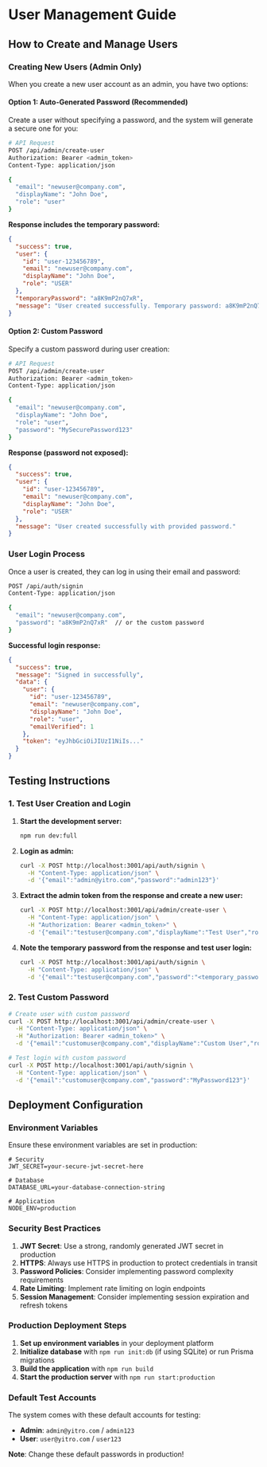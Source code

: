 # User Management Guide

## How to Create and Manage Users

### Creating New Users (Admin Only)

When you create a new user account as an admin, you have two options:

#### Option 1: Auto-Generated Password (Recommended)
Create a user without specifying a password, and the system will generate a secure one for you:

```bash
# API Request
POST /api/admin/create-user
Authorization: Bearer <admin_token>
Content-Type: application/json

{
  "email": "newuser@company.com",
  "displayName": "John Doe",
  "role": "user"
}
```

**Response includes the temporary password:**
```json
{
  "success": true,
  "user": {
    "id": "user-123456789",
    "email": "newuser@company.com",
    "displayName": "John Doe",
    "role": "USER"
  },
  "temporaryPassword": "a8K9mP2nQ7xR",
  "message": "User created successfully. Temporary password: a8K9mP2nQ7xR"
}
```

#### Option 2: Custom Password
Specify a custom password during user creation:

```bash
# API Request
POST /api/admin/create-user
Authorization: Bearer <admin_token>
Content-Type: application/json

{
  "email": "newuser@company.com",
  "displayName": "John Doe",
  "role": "user",
  "password": "MySecurePassword123"
}
```

**Response (password not exposed):**
```json
{
  "success": true,
  "user": {
    "id": "user-123456789",
    "email": "newuser@company.com",
    "displayName": "John Doe",
    "role": "USER"
  },
  "message": "User created successfully with provided password."
}
```

### User Login Process

Once a user is created, they can log in using their email and password:

```bash
POST /api/auth/signin
Content-Type: application/json

{
  "email": "newuser@company.com",
  "password": "a8K9mP2nQ7xR"  // or the custom password
}
```

**Successful login response:**
```json
{
  "success": true,
  "message": "Signed in successfully",
  "data": {
    "user": {
      "id": "user-123456789",
      "email": "newuser@company.com",
      "displayName": "John Doe",
      "role": "user",
      "emailVerified": 1
    },
    "token": "eyJhbGciOiJIUzI1NiIs..."
  }
}
```

## Testing Instructions

### 1. Test User Creation and Login

1. **Start the development server:**
   ```bash
   npm run dev:full
   ```

2. **Login as admin:**
   ```bash
   curl -X POST http://localhost:3001/api/auth/signin \
     -H "Content-Type: application/json" \
     -d '{"email":"admin@yitro.com","password":"admin123"}'
   ```

3. **Extract the admin token from the response and create a new user:**
   ```bash
   curl -X POST http://localhost:3001/api/admin/create-user \
     -H "Content-Type: application/json" \
     -H "Authorization: Bearer <admin_token>" \
     -d '{"email":"testuser@company.com","displayName":"Test User","role":"user"}'
   ```

4. **Note the temporary password from the response and test user login:**
   ```bash
   curl -X POST http://localhost:3001/api/auth/signin \
     -H "Content-Type: application/json" \
     -d '{"email":"testuser@company.com","password":"<temporary_password>"}'
   ```

### 2. Test Custom Password

```bash
# Create user with custom password
curl -X POST http://localhost:3001/api/admin/create-user \
  -H "Content-Type: application/json" \
  -H "Authorization: Bearer <admin_token>" \
  -d '{"email":"customuser@company.com","displayName":"Custom User","role":"user","password":"MyPassword123"}'

# Test login with custom password
curl -X POST http://localhost:3001/api/auth/signin \
  -H "Content-Type: application/json" \
  -d '{"email":"customuser@company.com","password":"MyPassword123"}'
```

## Deployment Configuration

### Environment Variables

Ensure these environment variables are set in production:

```env
# Security
JWT_SECRET=your-secure-jwt-secret-here

# Database
DATABASE_URL=your-database-connection-string

# Application
NODE_ENV=production
```

### Security Best Practices

1. **JWT Secret**: Use a strong, randomly generated JWT secret in production
2. **HTTPS**: Always use HTTPS in production to protect credentials in transit
3. **Password Policies**: Consider implementing password complexity requirements
4. **Rate Limiting**: Implement rate limiting on login endpoints
5. **Session Management**: Consider implementing session expiration and refresh tokens

### Production Deployment Steps

1. **Set up environment variables** in your deployment platform
2. **Initialize database** with `npm run init:db` (if using SQLite) or run Prisma migrations
3. **Build the application** with `npm run build`
4. **Start the production server** with `npm run start:production`

### Default Test Accounts

The system comes with these default accounts for testing:

- **Admin**: `admin@yitro.com` / `admin123`
- **User**: `user@yitro.com` / `user123`

**Note**: Change these default passwords in production!